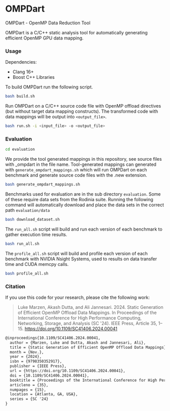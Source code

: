 # OMPDart
OMPDart - OpenMP Data Reduction Tool

OMPDart is a C/C++ static analysis tool for automatically generating efficient OpenMP GPU data mapping.


### Usage

Dependencies:
- Clang 16+
- Boost C++ Libraries

To build OMPDart run the following script.
```bash
bash build.sh
```

Run OMPDart on a C/C++ source code file with OpenMP offload directives (but without target data mapping constructs). The transformed code with data mappings will be output into `<output_file>`.
```bash
bash run.sh -i <input_file> -o <output_file>
```


### Evaluation

```bash
cd evaluation
```

We provide the tool generated mappings in this repository, see source files with _ompdart in the file name. Tool-generated mappings can generated with `generate_ompdart_mappings.sh` which will run OMPDart on each benchmark and generate source code files with the .new extension.
```bash
bash generate_ompdart_mappings.sh
```

Benchmarks used for evaluation are in the sub directory `evaluation`. Some of these require data sets from the Rodinia suite.
Running the following command will automatically download and place the data sets in the correct path `evaluation/data`
```bash
bash download_dataset.sh
```

The `run_all.sh` script will build and run each version of each benchmark to gather execution time results.
```bash
bash run_all.sh
```

The `profile_all.sh` script will build and profile each version of each benchmark with NVIDIA Nsight Systems, used to results on data transfer time and CUDA memcpy calls.
```bash
bash profile_all.sh
```

### Citation

If you use this code for your research, please cite the following work:

> Luke Marzen, Akash Dutta, and Ali Jannesari. 2024. Static Generation of Efficient OpenMP Offload Data Mappings. In Proceedings of the International Conference for High Performance Computing, Networking, Storage, and Analysis (SC '24). IEEE Press, Article 35, 1–15. https://doi.org/10.1109/SC41406.2024.00041

```tex
@inproceedings{10.1109/SC41406.2024.00041,
  author = {Marzen, Luke and Dutta, Akash and Jannesari, Ali},
  title = {Static Generation of Efficient OpenMP Offload Data Mappings},
  month = {Nov.},
  year = {2024},
  isbn = {9798350352917},
  publisher = {IEEE Press},
  url = {https://doi.org/10.1109/SC41406.2024.00041},
  doi = {10.1109/SC41406.2024.00041},
  booktitle = {Proceedings of the International Conference for High Performance Computing, Networking, Storage, and Analysis},
  articleno = {35},
  numpages = {15},
  location = {Atlanta, GA, USA},
  series = {SC '24}
}
```
